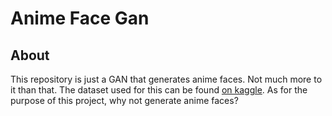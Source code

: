 # Anime Face Gan
## About
This repository is just a GAN that generates anime faces. Not much more to it
than that. The dataset used for this can be found [on kaggle](https://www.kaggle.com/datasets/splcher/animefacedataset).
As for the purpose of this project, why not generate anime faces?